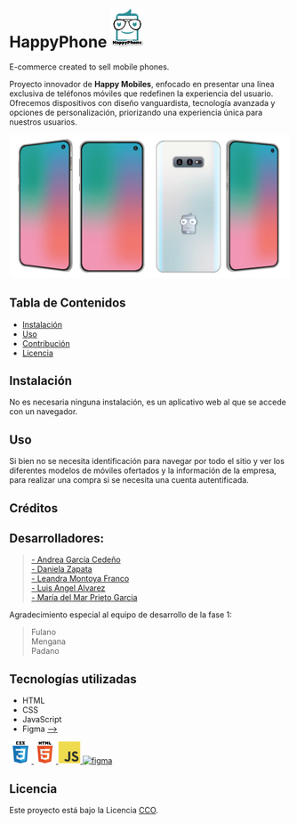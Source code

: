 # HappyPhone <img  src="./img/logo.png" width="60" height="70">


E-commerce created to sell mobile phones.


Proyecto innovador de **Happy Mobiles**, enfocado en presentar una línea exclusiva de teléfonos móviles que redefinen la experiencia del usuario. Ofrecemos dispositivos con diseño vanguardista, tecnología avanzada y opciones de personalización, priorizando una experiencia única para nuestros usuarios.

![imágen de un HappyPhone](./img/happyinicio.svg)


## Tabla de Contenidos

- [Instalación](#instalación)
- [Uso](#uso)
- [Contribución](#contribución)
- [Licencia](#licencia)

## Instalación
No es necesaria ninguna instalación, es un aplicativo web al que se accede con un navegador.
## Uso
Si bien no se necesita identificación para navegar por todo el sitio y ver los diferentes modelos de móviles ofertados y la información de la empresa, para realizar una compra si se necesita una cuenta autentificada.
## Créditos



## Desarrolladores:
   > <a href="https://www.linkedin.com/in/andrea-garc%C3%ADa-cede%C3%B1o-5467a15b/">- Andrea García Cedeño</a></br>
   > <a href="https://www.linkedin.com/in/daniela-zapata-6104b760/">- Daniela Zapata</a></br>
   > <a href="https://www.linkedin.com/in/leandramontoya/">- Leandra Montoya Franco</a></br>
   > <a href="https://www.linkedin.com/in/luis-angel-alvarez/">- Luis Angel Alvarez</a></br>
   > <a href="https://www.linkedin.com/in/mar-prieto-garcia/">- María del Mar Prieto Garcia</a>

   Agradecimiento especial al equipo de desarrollo de la fase 1:
   > Fulano</br>
   > Mengana</br>
   > Padano</br>


## Tecnologías utilizadas

- HTML
- CSS
- JavaScript
- Figma <a href="https://www.figma.com/file/FJHzTlgBTrsto9hPjBe51j/HappyPhone_v2.0?type=design&node-id=11%3A4&mode=design&t=77HC83KiNTqlz08J-1" target="_blank">--></a>

 <p align="left"> <a href="https://www.w3schools.com/css/" target="_blank" rel="noreferrer"> <img src="https://raw.githubusercontent.com/devicons/devicon/master/icons/css3/css3-original-wordmark.svg" alt="css3" width="40" height="40"/> </a> <a href="https://www.w3.org/html/" target="_blank" rel="noreferrer"> <img src="https://raw.githubusercontent.com/devicons/devicon/master/icons/html5/html5-original-wordmark.svg" alt="html5" width="40" height="40"/> </a> <a href="https://developer.mozilla.org/en-US/docs/Web/JavaScript" target="_blank" rel="noreferrer"> <img src="https://raw.githubusercontent.com/devicons/devicon/master/icons/javascript/javascript-original.svg" alt="javascript" width="40" height="40"/> </a><a href="https://www.figma.com/" target="_blank" rel="noreferrer"> <img src="https://www.vectorlogo.zone/logos/figma/figma-icon.svg" alt="figma" width="40" height="40"/> </a> </p>

## Licencia

Este proyecto está bajo la Licencia [CCO](LICENSE).